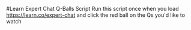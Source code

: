#Learn Expert Chat Q-Balls Script
Run this script once when you load https://learn.co/expert-chat and click the red ball on the Qs you'd like to watch
